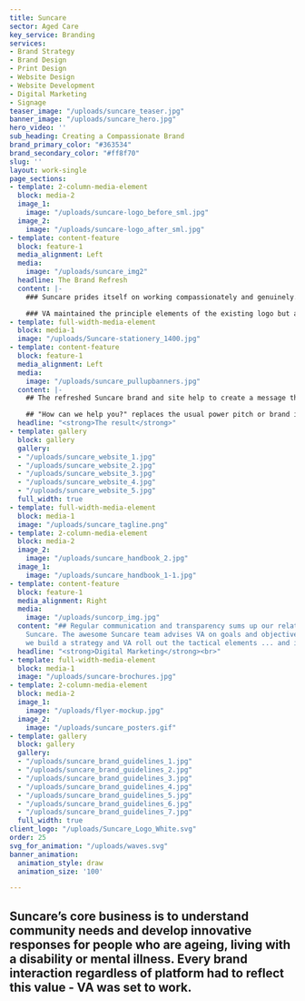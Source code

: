 ```yaml
---
title: Suncare
sector: Aged Care
key_service: Branding
services:
- Brand Strategy
- Brand Design
- Print Design
- Website Design
- Website Development
- Digital Marketing
- Signage
teaser_image: "/uploads/suncare_teaser.jpg"
banner_image: "/uploads/suncare_hero.jpg"
hero_video: ''
sub_heading: Creating a Compassionate Brand
brand_primary_color: "#363534"
brand_secondary_color: "#ff8f70"
slug: ''
layout: work-single
page_sections:
- template: 2-column-media-element
  block: media-2
  image_1:
    image: "/uploads/suncare-logo_before_sml.jpg"
  image_2:
    image: "/uploads/suncare-logo_after_sml.jpg"
- template: content-feature
  block: feature-1
  media_alignment: Left
  media:
    image: "/uploads/suncare_img2"
  headline: The Brand Refresh
  content: |-
    ### Suncare prides itself on working compassionately and genuinely. Listening to the needs of individuals, carers and family members - compassion is paramount. The brand refresh had to pay tribute to the long 40-year history of the organisation and couldn’t depart radically from the existing logo.

    ### VA maintained the principle elements of the existing logo but added a softer colour palette and layered elements to soften and emphasise. As with all VA’s branding, we produce a number of variants that work well across a number of applications.
- template: full-width-media-element
  block: media-1
  image: "/uploads/Suncare-stationery_1400.jpg"
- template: content-feature
  block: feature-1
  media_alignment: Left
  media:
    image: "/uploads/suncare_pullupbanners.jpg"
  content: |-
    ## The refreshed Suncare brand and site help to create a message that doesn't pitch, shout or sell. Rather it puts the user's needs in focus and asks permission.

    ## "How can we help you?" replaces the usual power pitch or brand identifier on the Suncare website the logo conveys compassion and care. In tandem the unique proposition of the Suncare offering becomes immediately obvious - we are here to serve you, tell us what you need.
  headline: "<strong>The result</strong>"
- template: gallery
  block: gallery
  gallery:
  - "/uploads/suncare_website_1.jpg"
  - "/uploads/suncare_website_2.jpg"
  - "/uploads/suncare_website_3.jpg"
  - "/uploads/suncare_website_4.jpg"
  - "/uploads/suncare_website_5.jpg"
  full_width: true
- template: full-width-media-element
  block: media-1
  image: "/uploads/suncare_tagline.png"
- template: 2-column-media-element
  block: media-2
  image_2:
    image: "/uploads/suncare_handbook_2.jpg"
  image_1:
    image: "/uploads/suncare_handbook_1-1.jpg"
- template: content-feature
  block: feature-1
  media_alignment: Right
  media:
    image: "/uploads/suncorp_img.jpg"
  content: "## Regular communication and transparency sums up our relationship with
    Suncare. The awesome Suncare team advises VA on goals and objectives, together
    we build a strategy and VA roll out the tactical elements ... and it works."
  headline: "<strong>Digital Marketing</strong><br>"
- template: full-width-media-element
  block: media-1
  image: "/uploads/suncare-brochures.jpg"
- template: 2-column-media-element
  block: media-2
  image_1:
    image: "/uploads/flyer-mockup.jpg"
  image_2:
    image: "/uploads/suncare_posters.gif"
- template: gallery
  block: gallery
  gallery:
  - "/uploads/suncare_brand_guidelines_1.jpg"
  - "/uploads/suncare_brand_guidelines_2.jpg"
  - "/uploads/suncare_brand_guidelines_3.jpg"
  - "/uploads/suncare_brand_guidelines_4.jpg"
  - "/uploads/suncare_brand_guidelines_5.jpg"
  - "/uploads/suncare_brand_guidelines_6.jpg"
  - "/uploads/suncare_brand_guidelines_7.jpg"
  full_width: true
client_logo: "/uploads/Suncare_Logo_White.svg"
order: 25
svg_for_animation: "/uploads/waves.svg"
banner_animation:
  animation_style: draw
  animation_size: '100'

---
```

## Suncare’s core business is to understand community needs and develop innovative responses for people who are ageing, living with a disability or mental illness. Every brand interaction regardless of platform had to reflect this value - VA was set to work.